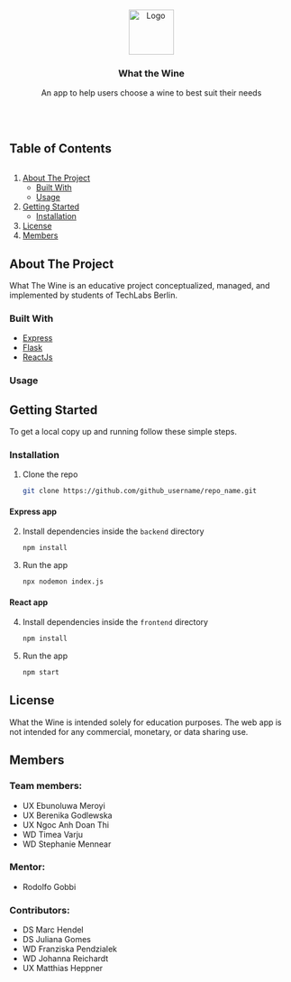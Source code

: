 <!--
*** Thanks for checking out the Best-README-Template. If you have a suggestion
*** that would make this better, please fork the repo and create a pull request
*** or simply open an issue with the tag "enhancement".
*** Thanks again! Now go create something AMAZING! :D
***
*** To avoid retyping too much info. Do a search and replace for the following:
*** github_username, repo_name, twitter_handle, email, project_title, project_description
***
*** I'm using markdown "reference style" links for readability.
*** Reference links are enclosed in brackets [ ] instead of parentheses ( ).
*** See the bottom of this document for the declaration of the reference variables
*** for contributors-url, forks-url, etc. This is an optional, concise syntax you may use.
*** https://www.markdownguide.org/basic-syntax/#reference-style-links
-->


<!-- PROJECT LOGO -->
<br />
<p align="center">
  <a href="https://github.com/github_username/repo_name">
    <img src="images/logo.png" alt="Logo" width="80" height="80">
  </a>
  <h3 align="center">What the Wine</h3>
  <p align="center">
    An app to help users choose a wine to best suit their needs
    <br>
    <br>
    <br>
  </p>
</p>


<!-- TABLE OF CONTENTS -->
  <summary><h2 style="display: inline-block">Table of Contents</h2></summary>
  <ol>
    <li>
      <a href="#about-the-project">About The Project</a>
      <ul>
        <li><a href="#built-with">Built With</a></li>
        <li><a href="#usage">Usage</a></li>
      </ul>
    </li>
    <li>
      <a href="#getting-started">Getting Started</a>
      <ul>
        <li><a href="#installation">Installation</a></li>
      </ul>
    </li>
    <li><a href="#license">License</a></li>
    <li><a href="#members">Members</a></li>
  </ol>
</details>


<!-- ABOUT THE PROJECT -->
## About The Project
<!--
[![Product Name Screen Shot][product-screenshot]](https://example.com)-->

What The Wine is an educative project conceptualized, managed, and implemented by students of TechLabs Berlin.
<br>

### Built With

* [Express](https://expressjs.com/)
* [Flask](https://flask.palletsprojects.com/en/2.0.x/)
* [ReactJs](https://reactjs.org/)

### Usage
<!--
Use this space to show useful examples of how a project can be used. Additional screenshots, code examples and demos work well in this space. You may also link to more resources.

_For more examples, please refer to the [Documentation](https://example.com)_
-->

<!-- GETTING STARTED -->
## Getting Started

To get a local copy up and running follow these simple steps.

### Installation

1. Clone the repo
   ```sh
   git clone https://github.com/github_username/repo_name.git
   ```

 #### Express app  
2. Install dependencies inside the `backend` directory
   ```sh
   npm install
   ```
3. Run the app
    ```sh
   npx nodemon index.js
   ```

 #### React app
4. Install dependencies inside the `frontend` directory
   ```sh
   npm install
   ```
5. Run the app
    ```sh
   npm start
   ```


<!-- LICENSE -->
## License
What the Wine is intended solely for education purposes.
The web app is not intended for any commercial, monetary, or data sharing use.


<!-- MEMBERS -->
## Members
### Team members:
* UX Ebunoluwa Meroyi
* UX Berenika Godlewska
* UX Ngoc Anh Doan Thi
* WD Timea Varju
* WD Stephanie Mennear

### Mentor:
* Rodolfo Gobbi

### Contributors:
* DS Marc Hendel
* DS Juliana Gomes
* WD Franziska Pendzialek
* WD Johanna Reichardt
* UX Matthias Heppner


<!-- MARKDOWN LINKS & IMAGES -->
<!-- https://www.markdownguide.org/basic-syntax/#reference-style-links -->
[contributors-shield]: https://img.shields.io/github/contributors/github_username/repo.svg?style=for-the-badge
[contributors-url]: https://github.com/github_username/repo/graphs/contributors
[forks-shield]: https://img.shields.io/github/forks/github_username/repo.svg?style=for-the-badge
[forks-url]: https://github.com/github_username/repo/network/members
[stars-shield]: https://img.shields.io/github/stars/github_username/repo.svg?style=for-the-badge
[stars-url]: https://github.com/github_username/repo/stargazers
[issues-shield]: https://img.shields.io/github/issues/github_username/repo.svg?style=for-the-badge
[issues-url]: https://github.com/github_username/repo/issues
[license-shield]: https://img.shields.io/github/license/github_username/repo.svg?style=for-the-badge
[license-url]: https://github.com/github_username/repo/blob/master/LICENSE.txt
[linkedin-shield]: https://img.shields.io/badge/-LinkedIn-black.svg?style=for-the-badge&logo=linkedin&colorB=555
[linkedin-url]: https://linkedin.com/in/github_username
